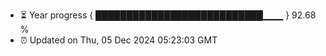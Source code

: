 - ⏳ Year progress { ███████████████████████████▁▁▁ } 92.68 %
- ⏰ Updated on Thu, 05 Dec 2024 05:23:03 GMT

